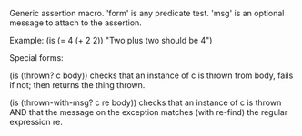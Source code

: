 Generic assertion macro.  'form' is any predicate test.
  'msg' is an optional message to attach to the assertion.
  
  Example: (is (= 4 (+ 2 2)) "Two plus two should be 4")

  Special forms:

  (is (thrown? c body)) checks that an instance of c is thrown from
  body, fails if not; then returns the thing thrown.

  (is (thrown-with-msg? c re body)) checks that an instance of c is
  thrown AND that the message on the exception matches (with
  re-find) the regular expression re.
